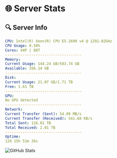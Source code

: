 # 🌐 Server Stats
## 🔍 Server Info
```yaml
CPU: Intel(R) Xeon(R) CPU E5-2699 v4 @ 1292.02GHz
CPU Usage: 0.50%
Cores: 44P | 88T
-----------------------------------
Memory:
Current Usage: 144.24 GB/503.74 GB
Available: 356.14 GB
-----------------------------------
Disk:
Current Usage: 21.07 GB/1.71 TB
Free: 1.61 TB
-----------------------------------
GPU:
No GPU detected
-----------------------------------
Network:
Current Transfer (Sent): 54.09 MB/s
Current Transfer (Received): 541.68 KB/s
Total Sent: 126.01 TB
Total Received: 2.01 TB
-----------------------------------
Uptime:
12d 15h 51m 26s
```
![GitHub Stats](https://img.shields.io/badge/Updated-2025-02-20_14:34:44-blue)